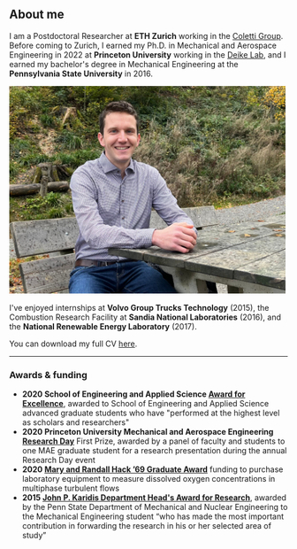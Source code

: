 ## About me

I am a Postdoctoral Researcher at **ETH Zurich** working in the [Coletti Group](https://ifd.ethz.ch/research/group-coletti.html). Before coming to Zurich, I earned my Ph.D. in Mechanical and Aerospace Engineering in 2022 at **Princeton University** working in the [Deike Lab](https://ldeike.princeton.edu/), and I earned my bachelor's degree in Mechanical Engineering at the **Pennsylvania State University** in 2016.

<img src="images/headshot_sitting.jpg" width=500>

I've enjoyed internships at **Volvo Group Trucks Technology** (2015), the Combustion Research Facility at **Sandia National Laboratories** (2016), and the **National Renewable Energy Laboratory** (2017).

You can download my full CV [here](https://danjruth.github.io/CV_DanielRuth.pdf).

---

### Awards & funding

- **2020 School of Engineering and Applied Science [Award for Excellence](https://engineering.princeton.edu/news/2020/12/03/award-excellence-honors-graduate-student-achievement)**, awarded to School of Engineering and Applied Science advanced graduate students who have "performed at the highest level as scholars and researchers"
- **2020 Princeton University Mechanical and Aerospace Engineering [Research Day](https://mae.princeton.edu/about-mae/news/daniel-ruth-nikita-dutta-win-1st-2nd-prizes-mae-research-day)** First Prize, awarded by a panel of faculty and students to one MAE graduate student for a research presentation during the annual Research Day event 
- **2020 [Mary and Randall Hack ’69 Graduate Award](https://environment.princeton.edu/news/hack-graduate-award-recipients-explore-water-issues-from-groundwater-cleanup-to-carbon-capturing-crystals/)** funding to purchase laboratory equipment to measure dissolved oxygen concentrations in multiphase turbulent flows
- **2015 [John P. Karidis Department Head's Award for Research](https://www.me.psu.edu/students/undergraduate/Award-Karidis.aspx)**, awarded by the Penn State Department of Mechanical and Nuclear Engineering to the Mechanical Engineering student “who has made the most important contribution in forwarding the research in his or her selected area of study”
